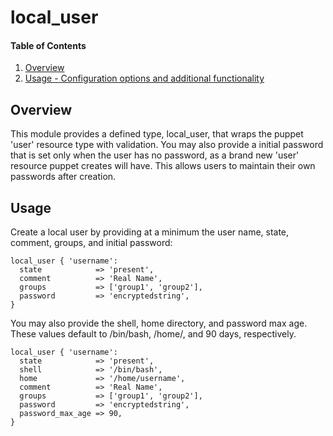 # local_user

#### Table of Contents

1. [Overview](#overview)
4. [Usage - Configuration options and additional functionality](#usage)

## Overview

This module provides a defined type, local_user, that wraps the puppet 'user'
resource type with validation. You may also provide a initial password that is
set only when the user has no password, as a brand new 'user' resource puppet
creates will have. This allows users to maintain their own passwords after
creation.

## Usage

Create a local user by providing at a minimum the user name, state, comment,
groups, and initial password:

    local_user { 'username':
      state            => 'present',
      comment          => 'Real Name',
      groups           => ['group1', 'group2'],
      password         => 'encryptedstring',
    }

You may also provide the shell, home directory, and password max age. These
values default to /bin/bash, /home/<username>, and 90 days, respectively.

    local_user { 'username':
      state            => 'present',
      shell            => '/bin/bash',
      home             => '/home/username',
      comment          => 'Real Name',
      groups           => ['group1', 'group2'],
      password         => 'encryptedstring',
      password_max_age => 90,
    }
